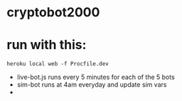 # cryptobot2000

# run with this:

`heroku local web -f Procfile.dev`



- live-bot.js runs every 5 minutes for each of the 5 bots
- sim-bot runs at 4am everyday and update sim vars
- 